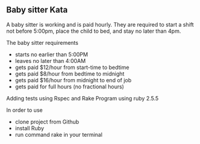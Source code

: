 ## Baby sitter Kata

A baby sitter is working and is paid hourly.
They are required to start a shift not before 5:00pm, place the child to bed, and stay no later than 4pm.

The baby sitter requirements
- starts no earlier than 5:00PM
- leaves no later than 4:00AM
- gets paid $12/hour from start-time to bedtime
- gets paid $8/hour from bedtime to midnight
- gets paid $16/hour from midnight to end of job
- gets paid for full hours (no fractional hours)

Adding tests using Rspec and Rake
Program using ruby 2.5.5

In order to use
- clone project from Github
- install Ruby
- run command rake in your terminal
